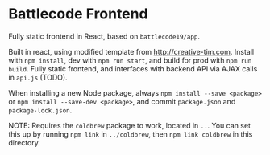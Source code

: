 # Battlecode Frontend

Fully static frontend in React, based on `battlecode19/app`.

Built in react, using modified template from http://creative-tim.com. Install with `npm install`, dev with `npm run start`, and build for prod with `npm run build`.  Fully static frontend, and interfaces with backend API via AJAX calls in `api.js` (TODO). 

When installing a new Node package, always `npm install --save <package>` or `npm install --save-dev <package>`, and commit `package.json` and `package-lock.json`.

NOTE: Requires the `coldbrew` package to work, located in `..`.  You can set this up by running `npm link` in `../coldbrew`, then `npm link coldbrew` in this directory.
